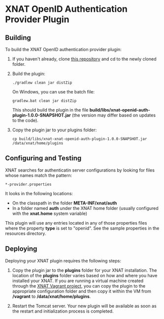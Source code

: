 # XNAT OpenID Authentication Provider Plugin #


## Building ##

To build the XNAT OpenID authentication provider plugin:

1. If you haven't already, clone [this repository](https://github.com/qcif/xnat-openid-auth-plugin.git) and cd to the newly cloned folder.

1. Build the plugin:

    `./gradlew clean jar distZip` 
    
    On Windows, you can use the batch file:
    
    `gradlew.bat clean jar distZip`
    
    This should build the plugin in the file **build/libs/xnat-openid-auth-plugin-1.0.0-SNAPSHOT.jar** 
    (the version may differ based on updates to the code).
    
1. Copy the plugin jar to your plugins folder: 

    `cp build/libs/xnat-xnat-openid-auth-plugin-1.0.0-SNAPSHOT.jar /data/xnat/home/plugins`

## Configuring and Testing ##

XNAT searches for authenticatin server configurations by looking for files whose names match the pattern:

    *-provider.properties
    
It looks in the following locations:

* On the classpath in the folder **META-INF/xnat/auth**
* In a folder named **auth** under the XNAT home folder (usually configured with the **xnat.home** system variable)

This plugin will use any entries located in any of those properties files where the property **type** is set to "openid". See the sample properties in the resources directory.

## Deploying ##

Deploying your XNAT plugin requires the following steps:

1. Copy the plugin jar to the **plugins** folder for your XNAT installation. The location of the 
**plugins** folder varies based on how and where you have installed your XNAT. If you are running 
a virtual machine created through the [XNAT Vagrant project](https://bitbucket/xnatdev/xnat-vagrant.git),
you can copy the plugin to the appropriate configuration folder and then copy it within the VM from 
**/vagrant** to **/data/xnat/home/plugins**.

1. Restart the Tomcat server. Your new plugin will be available as soon as the restart and initialization process is completed.


